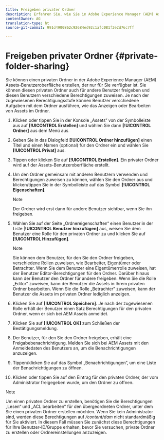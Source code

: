 ```yaml
---
title: Freigeben privater Ordner
description: Erfahren Sie, wie Sie in Adobe Experience Manager (AEM) Assets einen privaten Ordner erstellen, ihn mit anderen Benutzern teilen und ihnen verschiedene Berechtigungen zuweisen können.
contentOwner: AG
translation-type: ht
source-git-commit: 991d4900862c92684ed92c1afc081f3e2d76c7ff

---
```



# Freigeben privater Ordner {#private-folder-sharing}

Sie können einen privaten Ordner in der Adobe Experience Manager (AEM) Assets-Benutzeroberfläche erstellen, der nur für Sie verfügbar ist. Sie können diesen privaten Ordner auch für andere Benutzer freigeben und diesen Benutzern verschiedene Berechtigungen zuweisen. Je nach der zugewiesenen Berechtigungsstufe können Benutzer verschiedene Aufgaben mit dem Ordner ausführen, wie das Anzeigen oder Bearbeiten von Assets im Ordner.

1. Klicken oder tippen Sie in der Konsole „Assets“ von der Symbolleiste aus auf **[!UICONTROL Erstellen]** und wählen Sie dann **[!UICONTROL Ordner]** aus dem Menü aus.
1. Geben Sie in das Dialogfeld **[!UICONTROL Ordner hinzufügen]** einen Titel und einen Namen (optional) für den Ordner ein und wählen Sie **[!UICONTROL Privat]** aus.
1. Tippen oder klicken Sie auf **[!UICONTROL Erstellen]**. Ein privater Ordner wird auf der Assets-Benutzeroberfläche erstellt.
1. Um den Ordner gemeinsam mit anderen Benutzern verwenden und Berechtigungen zuweisen zu können, wählen Sie den Ordner aus und klicken/tippen Sie in der Symbolleiste auf das Symbol **[!UICONTROL Eigenschaften]**.

   >[!NOTE]
   >
   >Der Ordner wird erst dann für andere Benutzer sichtbar, wenn Sie ihn freigeben.

1. Wählen Sie auf der Seite „Ordnereigenschaften“ einen Benutzer in der Liste **[!UICONTROL Benutzer hinzufügen]** aus, weisen Sie dem Benutzer eine Rolle für den privaten Ordner zu und klicken Sie auf **[!UICONTROL Hinzufügen]**.

   >[!NOTE]
   >
   >Sie können dem Benutzer, für den Sie den Ordner freigeben, verschiedene Rollen zuweisen, wie Bearbeiter, Eigentümer oder Betrachter. Wenn Sie dem Benutzer eine Eigentümerrolle zuweisen, hat der Benutzer Editor-Berechtigungen für den Ordner. Darüber hinaus kann der Benutzer den Ordner für andere freigeben. Wenn Sie die Rolle „Editor“ zuweisen, kann der Benutzer die Assets in Ihrem privaten Ordner bearbeiten. Wenn Sie die Rolle „Betrachter“ zuweisen, kann der Benutzer die Assets im privaten Ordner lediglich anzeigen.

1. Klicken Sie auf **[!UICONTROL Speichern]**. Je nach der zugewiesenen Rolle erhält der Benutzer einen Satz Berechtigungen für den privaten Ordner, wenn er sich bei AEM Assets anmeldet.
1. Klicken Sie auf **[!UICONTROL OK]** zum Schließen der Bestätigungsmeldung.
1. Der Benutzer, für den Sie den Ordner freigeben, erhält eine Freigabebenachrichtigung. Melden Sie sich bei AEM Assets mit den Anmeldedaten des Benutzers an, um die Benachrichtigungen anzuzeigen.
1. Tippen/klicken Sie auf das Symbol „Benachrichtigungen“, um eine Liste der Benachrichtigungen zu öffnen.
1. Klicken oder tippen Sie auf den Eintrag für den privaten Ordner, der vom Administrator freigegeben wurde, um den Ordner zu öffnen.

>[!NOTE]
>
>Um einen privaten Ordner zu erstellen, benötigen Sie die Berechtigungen „Lesen“ und „ACL bearbeiten“ für den übergeordneten Ordner, unter dem Sie einen privaten Ordner erstellen möchten. Wenn Sie kein Administrator sind, werden diese Berechtigungen auf */content/dam* nicht standardmäßig für Sie aktiviert. In diesem Fall müssen Sie zunächst diese Berechtigungen für Ihre Benutzer-ID/Gruppe erhalten, bevor Sie versuchen, private Ordner zu erstellen oder Ordnereinstellungen anzuzeigen.
